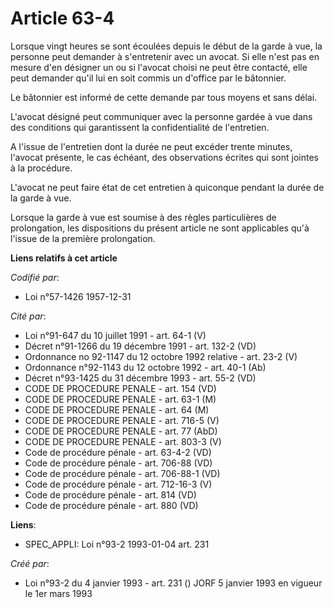 # Article 63-4

Lorsque vingt heures se sont écoulées depuis le début de la garde à vue, la personne peut demander à s'entretenir avec un
avocat. Si elle n'est pas en mesure d'en désigner un ou si l'avocat choisi ne peut être contacté, elle peut demander qu'il
lui en soit commis un d'office par le bâtonnier.

Le bâtonnier est informé de cette demande par tous moyens et sans délai.

L'avocat désigné peut communiquer avec la personne gardée à vue dans des conditions qui garantissent la confidentialité de
l'entretien.

A l'issue de l'entretien dont la durée ne peut excéder trente minutes, l'avocat présente, le cas échéant, des observations
écrites qui sont jointes à la procédure.

L'avocat ne peut faire état de cet entretien à quiconque pendant la durée de la garde à vue.

Lorsque la garde à vue est soumise à des règles particulières de prolongation, les dispositions du présent article ne sont
applicables qu'à l'issue de la première prolongation.

**Liens relatifs à cet article**

_Codifié par_:

  - Loi n°57-1426 1957-12-31

_Cité par_:

  - Loi n°91-647 du 10 juillet 1991 - art. 64-1 (V)
  - Décret n°91-1266 du 19 décembre 1991 - art. 132-2 (VD)
  - Ordonnance no 92-1147 du 12 octobre 1992 relative  - art. 23-2 (V)
  - Ordonnance n°92-1143 du 12 octobre 1992 - art. 40-1 (Ab)
  - Décret n°93-1425 du 31 décembre 1993 - art. 55-2 (VD)
  - CODE DE PROCEDURE PENALE - art. 154 (VD)
  - CODE DE PROCEDURE PENALE - art. 63-1 (M)
  - CODE DE PROCEDURE PENALE - art. 64 (M)
  - CODE DE PROCEDURE PENALE - art. 716-5 (V)
  - CODE DE PROCEDURE PENALE - art. 77 (AbD)
  - CODE DE PROCEDURE PENALE - art. 803-3 (V)
  - Code de procédure pénale - art. 63-4-2 (VD)
  - Code de procédure pénale - art. 706-88 (VD)
  - Code de procédure pénale - art. 706-88-1 (VD)
  - Code de procédure pénale - art. 712-16-3 (V)
  - Code de procédure pénale - art. 814 (VD)
  - Code de procédure pénale - art. 880 (VD)

**Liens**:

  - SPEC_APPLI: Loi n°93-2 1993-01-04 art. 231

_Créé par_:

  - Loi n°93-2 du 4 janvier 1993 - art. 231 () JORF 5 janvier 1993 en vigueur le 1er mars 1993
